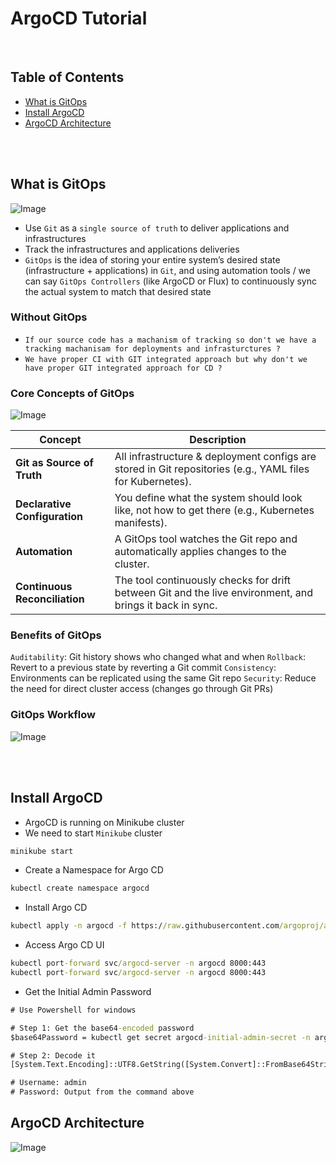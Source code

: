 # ArgoCD Tutorial

<br />

## Table of Contents
- [What is GitOps](#what-is-gitops)
- [Install ArgoCD](#install-argocd)
- [ArgoCD Architecture](#argocd-architecture)

<br />
<br />

## What is GitOps

![Image](https://res.cloudinary.com/djgwvmcdl/image/upload/v1753703925/432b611d-14e6-4dd1-a6f5-e85729648ded.png)

- Use `Git` as a `single source of truth` to deliver applications and infrastructures
- Track the infrastructures and applications deliveries
- `GitOps` is the idea of storing your entire system’s desired state (infrastructure + applications) in `Git`, and using automation tools / we can say `GitOps Controllers` (like ArgoCD or Flux) to continuously sync the actual system to match that desired state

### Without GitOps
- `If our source code has a machanism of tracking so don't we have a tracking machanisam for deployments and infrasturctures ?`
- `We have proper CI with GIT integrated approach but why don't we have proper GIT integrated approach for CD ?`

### Core Concepts of GitOps

![Image](https://res.cloudinary.com/djgwvmcdl/image/upload/v1753704805/ac964152-7174-4cb3-b6f8-26635295cead.png)

| Concept                       | Description                                                                                               |
| ----------------------------- | --------------------------------------------------------------------------------------------------------- |
| **Git as Source of Truth**    | All infrastructure & deployment configs are stored in Git repositories (e.g., YAML files for Kubernetes). |
| **Declarative Configuration** | You define what the system should look like, not how to get there (e.g., Kubernetes manifests).           |
| **Automation**                | A GitOps tool watches the Git repo and automatically applies changes to the cluster.                      |
| **Continuous Reconciliation** | The tool continuously checks for drift between Git and the live environment, and brings it back in sync.  |

### Benefits of GitOps
`Auditability`: Git history shows who changed what and when
`Rollback`: Revert to a previous state by reverting a Git commit
`Consistency`: Environments can be replicated using the same Git repo
`Security`: Reduce the need for direct cluster access (changes go through Git PRs)

### GitOps Workflow

![Image](https://res.cloudinary.com/djgwvmcdl/image/upload/v1753706612/a8e7aa59-433b-4396-a816-a72a58bd611a.png)

<br />
<br />

## Install ArgoCD
- ArgoCD is running on Minikube cluster
- We need to start `Minikube` cluster
```cmd
minikube start
```
- Create a Namespace for Argo CD
```cmd
kubectl create namespace argocd
```
- Install Argo CD
```cmd
kubectl apply -n argocd -f https://raw.githubusercontent.com/argoproj/argo-cd/stable/manifests/install.yaml
```
- Access Argo CD UI
```cmd
kubectl port-forward svc/argocd-server -n argocd 8000:443
kubectl port-forward svc/argocd-server -n argocd 8000:443
```
- Get the Initial Admin Password
```cmd
# Use Powershell for windows

# Step 1: Get the base64-encoded password
$base64Password = kubectl get secret argocd-initial-admin-secret -n argocd -o jsonpath="{.data.password}"

# Step 2: Decode it
[System.Text.Encoding]::UTF8.GetString([System.Convert]::FromBase64String($base64Password))

# Username: admin
# Password: Output from the command above
```

## ArgoCD Architecture

![Image](https://res.cloudinary.com/djgwvmcdl/image/upload/v1753695564/argocd_architecture_lgxeog.webp)
